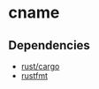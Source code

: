 # cname

## Dependencies

- [rust/cargo](https://www.rust-lang.org/learn/get-started)
- [rustfmt](https://github.com/rust-lang/rustfmt)
